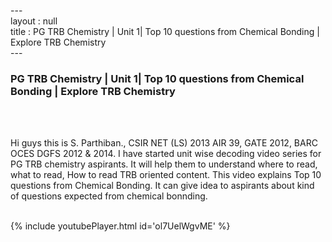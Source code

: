 ---<br>layout : null<br>title : PG TRB Chemistry | Unit 1| Top 10 questions from Chemical Bonding | Explore TRB Chemistry<br>---<br><h3>PG TRB Chemistry | Unit 1| Top 10 questions from Chemical Bonding | Explore TRB Chemistry</h3><br><br><p>Hi guys this is S. Parthiban., CSIR NET (LS) 2013 AIR 39, GATE 2012, BARC OCES DGFS 2012 & 2014. I have started unit wise decoding video series for PG TRB chemistry aspirants. It will help them to understand where to read, what to read, How to read TRB oriented content. This video explains Top 10 questions from Chemical Bonding. It can give idea to aspirants about kind of questions expected from chemical bonnding.</p><br>{% include youtubePlayer.html id='ol7UelWgvME' %}<br>